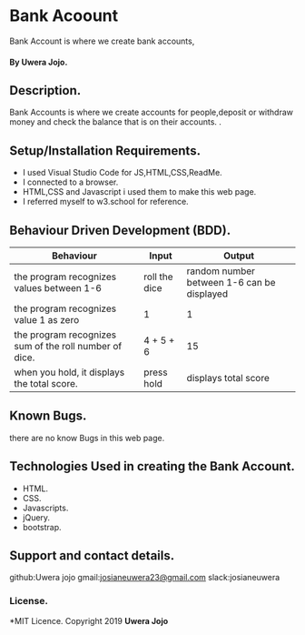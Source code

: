 # Bank Acoount


 Bank Account is where we create bank accounts,
#### By **Uwera Jojo.**
## Description.
Bank Accounts is where we create accounts for people,deposit or withdraw money and check the balance that is on their accounts.
.   
## Setup/Installation Requirements.
* I used Visual Studio Code for JS,HTML,CSS,ReadMe.
* I connected to a browser.
* HTML,CSS and Javascript i used them to make this web page.
* I referred myself to w3.school for reference.
## Behaviour Driven Development (BDD).
|Behaviour                     |  Input                        | Output            |
|------------------------------|-------------------------------|-------------------|
|the program recognizes values between 1-6| roll the dice |random number between 1-6 can be displayed|
|the program recognizes value 1 as zero| 1 |1|
|the program recognizes sum of the roll number of dice.|4 + 5 + 6|15 |
|when you hold, it displays the total score.|press hold |displays total score |
## Known Bugs.
there are no know Bugs in this web page.
## Technologies Used in creating the Bank Account.
* HTML.
* CSS.
* Javascripts.
* jQuery.
* bootstrap.
## Support and contact details.
github:Uwera jojo
gmail:josianeuwera23@gmail.com
slack:josianeuwera

### License.
*MIT Licence.
Copyright 2019 
**Uwera Jojo**
